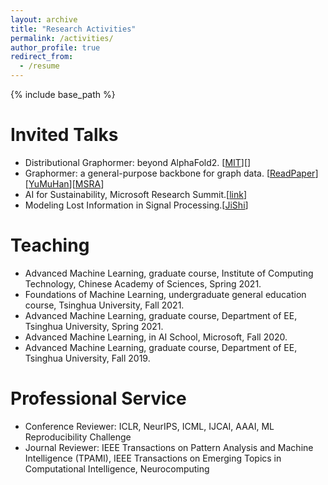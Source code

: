 ```yaml
---
layout: archive
title: "Research Activities"
permalink: /activities/
author_profile: true
redirect_from:
  - /resume
---
```


{% include base_path %}

Invited Talks
======
* Distributional Graphormer: beyond AlphaFold2. [[MIT](https://m2d2.io/talks/logg/about/)][[]()]
* Graphormer: a general-purpose backbone for graph data. [[ReadPaper](https://www.bilibili.com/video/BV1GL411R7h7)][[YuMuHan](https://www.bilibili.com/video/BV1eF411A76S/?spm_id_from=333.337.search-card.all.click&vd_source=068279d427fb47cf7a5570959a5e27a3)][[MSRA](https://www.bilibili.com/video/BV1Sr4y1Q77m)]
* AI for Sustainability, Microsoft Research Summit.[[link](https://www.microsoft.com/en-us/research/video/research-talks-research-partners-on-innovation-for-carbon-neutralization/)]
* Modeling Lost Information in Signal Processing.[[JiShi](https://www.bilibili.com/video/BV1YT4y1L7F3)]

Teaching
======
* Advanced Machine Learning, graduate course, Institute of Computing Technology, Chinese Academy of Sciences, Spring 2021.
* Foundations of Machine Learning, undergraduate general education course, Tsinghua University, Fall 2021.
* Advanced Machine Learning, graduate course, Department of EE, Tsinghua University, Spring 2021.
* Advanced Machine Learning, in AI School, Microsoft, Fall 2020.
* Advanced Machine Learning, graduate course, Department of EE, Tsinghua University, Fall 2019.
  
Professional Service
======
* Conference Reviewer: ICLR, NeurIPS, ICML, IJCAI, AAAI, ML Reproducibility Challenge
* Journal Reviewer: IEEE Transactions on Pattern Analysis and Machine Intelligence (TPAMI), IEEE Transactions on Emerging Topics in Computational Intelligence, Neurocomputing

